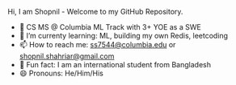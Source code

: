 Hi, I am Shopnil - Welcome to my GitHub Repository.

- 🔭 CS MS @ Columbia ML Track with 3+ YOE as a SWE
- 🌱 I’m currenty learning: ML, building my own Redis, leetcoding
- 📫 How to reach me: ss7544@columbia.edu or shopnil.shahriar@gmail.com
- 🥴 Fun fact: I am an international student from Bangladesh
- 😄 Pronouns: He/Him/His




